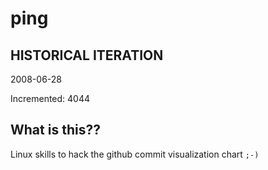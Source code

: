 # ping

## HISTORICAL ITERATION
2008-06-28

Incremented: 4044

## What is this?? 
Linux skills to hack the github commit visualization chart `;-)`
